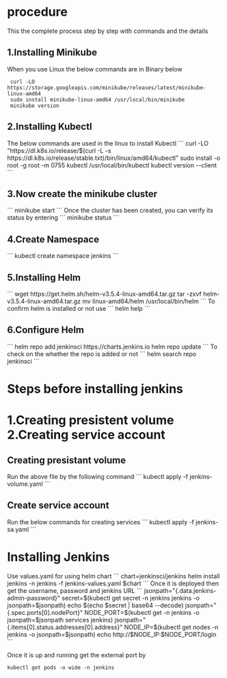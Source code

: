 # procedure

This the complete process step by step with commands and the details

<h2> 1.Installing Minikube </h2>
When you use Linux the below commands are in Binary below

```
 curl -LO https://storage.googleapis.com/minikube/releases/latest/minikube-linux-amd64
 sudo install minikube-linux-amd64 /usr/local/bin/minikube
 minikube version
```

<h2>2.Installing Kubectl</h2>
The below commands are used in the linux to install Kubectl
```
curl -LO "https://dl.k8s.io/release/$(curl -L -s https://dl.k8s.io/release/stable.txt)/bin/linux/amd64/kubectl"
sudo install -o root -g root -m 0755 kubectl /usr/local/bin/kubectl
kubectl version --client
```

<h2>3.Now create the minikube cluster</h2>
```
  minikube start
```
Once the cluster has been created, you can verify its status by entering
```
minikube status
```

<h2>4.Create Namespace</h2>
```
kubectl create namespace jenkins
```
<h2>5.Installing Helm</h2>
```
wget https://get.helm.sh/helm-v3.5.4-linux-amd64.tar.gz
tar -zxvf helm-v3.5.4-linux-amd64.tar.gz
mv linux-amd64/helm /usr/local/bin/helm
```
To confirm helm is installed or not use 
```
helm help
```
<h2>6.Configure Helm</h2>
```
helm repo add jenkinsci https://charts.jenkins.io
helm repo update
```
To check on the whether the repo is added or not 
```
helm search repo jenkinsci
```

<h1> Steps before installing jenkins <h1>
  1.Creating presistent volume
  2.Creating service account
  
  <h2>Creating presistant volume</h2>
  Run the above file by the following command
  ```
  kubectl apply -f jenkins-volume.yaml
  ```
  <h2>Create service account</h2>
  Run the below commands for creating services
  ```
  kubectl apply -f jenkins-sa.yaml
  ```
<h1>Installing Jenkins</h1>
Use values.yaml for using helm chart
```
chart=jenkinsci/jenkins
helm install jenkins -n jenkins -f jenkins-values.yaml $chart
```
Once it is deployed then get the username, password and jenkins URL
```
jsonpath="{.data.jenkins-admin-password}"
secret=$(kubectl get secret -n jenkins jenkins -o jsonpath=$jsonpath)
echo $(echo $secret | base64 --decode)
jsonpath="{.spec.ports[0].nodePort}"
NODE_PORT=$(kubectl get -n jenkins -o jsonpath=$jsonpath services jenkins)
jsonpath="{.items[0].status.addresses[0].address}"
NODE_IP=$(kubectl get nodes -n jenkins -o jsonpath=$jsonpath)
echo http://$NODE_IP:$NODE_PORT/login
```

Once it is up and running get the external port by
```
kubectl get pods -o wide -n jenkins
```
